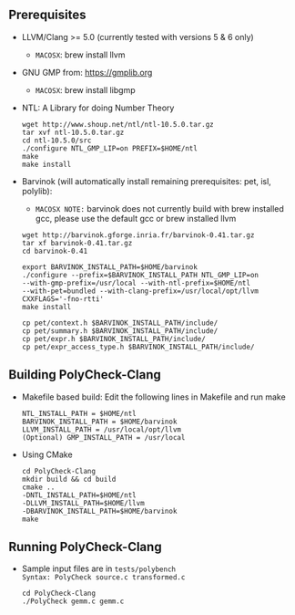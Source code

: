 
Prerequisites
--------------

- LLVM/Clang >= 5.0 (currently tested with versions 5 & 6 only)
    - `MACOSX`: brew install llvm

- GNU GMP from: https://gmplib.org
    - `MACOSX`: brew install libgmp

- NTL: A Library for doing Number Theory
    ```
    wget http://www.shoup.net/ntl/ntl-10.5.0.tar.gz
    tar xvf ntl-10.5.0.tar.gz
    cd ntl-10.5.0/src
    ./configure NTL_GMP_LIP=on PREFIX=$HOME/ntl
    make
    make install
    ```

- Barvinok (will automatically install remaining prerequisites: pet, isl, polylib):  
   - `MACOSX NOTE:` barvinok does not currently build with brew installed gcc, please use the default gcc or brew installed llvm
    ```
    wget http://barvinok.gforge.inria.fr/barvinok-0.41.tar.gz
    tar xf barvinok-0.41.tar.gz
    cd barvinok-0.41
    
    export BARVINOK_INSTALL_PATH=$HOME/barvinok
    ./configure --prefix=$BARVINOK_INSTALL_PATH NTL_GMP_LIP=on 
    --with-gmp-prefix=/usr/local --with-ntl-prefix=$HOME/ntl
    --with-pet=bundled --with-clang-prefix=/usr/local/opt/llvm CXXFLAGS='-fno-rtti'
    make install

    cp pet/context.h $BARVINOK_INSTALL_PATH/include/
    cp pet/summary.h $BARVINOK_INSTALL_PATH/include/
    cp pet/expr.h $BARVINOK_INSTALL_PATH/include/
    cp pet/expr_access_type.h $BARVINOK_INSTALL_PATH/include/
  ```

Building PolyCheck-Clang  
------------------------
   
- Makefile based build: Edit the following lines in Makefile and run make  
    ```
    NTL_INSTALL_PATH = $HOME/ntl  
    BARVINOK_INSTALL_PATH = $HOME/barvinok  
    LLVM_INSTALL_PATH = /usr/local/opt/llvm
    (Optional) GMP_INSTALL_PATH = /usr/local
    ```

- Using CMake
  	```
	cd PolyCheck-Clang
	mkdir build && cd build
	cmake .. 
    -DNTL_INSTALL_PATH=$HOME/ntl 
    -DLLVM_INSTALL_PATH=$HOME/llvm
    -DBARVINOK_INSTALL_PATH=$HOME/barvinok
	make
	```

Running PolyCheck-Clang
-----------------------
- Sample input files are in `tests/polybench`  
	`Syntax: PolyCheck source.c transformed.c`
    ```	
	cd PolyCheck-Clang
    ./PolyCheck gemm.c gemm.c
    ```
